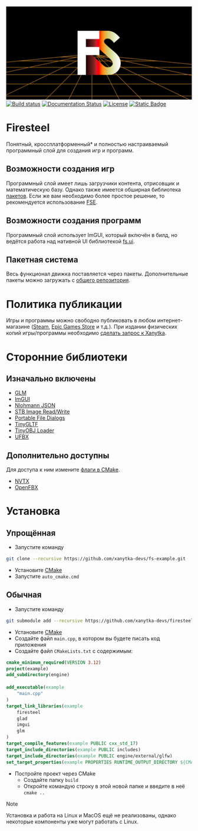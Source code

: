 ![Banner](docs/assets/banner.png)  
[![Build status](https://ci.appveyor.com/api/projects/status/9pq8id42s9mgxfoi?svg=true)](https://ci.appveyor.com/project/sanyaalabai/firesteel)
[![Documentation Status](https://img.shields.io/readthedocs/firesteel?logo=readthedocs&logoColor=ccc)](https://firesteel.readthedocs.io/ru/latest/?badge=latest)
[![License](http://img.shields.io/:license-mit-blue.svg)](http://doge.mit-license.org)
[![Static Badge](https://img.shields.io/badge/chat-Telegram-orange?logo=telegram&logoColor=ccc)](https://t.me/xanytka)  
# Firesteel
Понятный, кроссплатформенный\* и полностью настраиваемый программный слой для создания игр и программ.

## Возможности создания игр
Программный слой имеет лишь загрузчики контента, отрисовщик и математическую базу. Однако также имеется обширная библиотека [пакетов](https://xanytka.ru/p).
Если же вам необходимо более простое решение, то рекомендуется использование [FSE](https://xanytka.ru/shared/fse).

## Возможности создания программ
Программный слой использует ImGUI, который включён в билд, но ведётся работа над нативной UI библиотекой [fs.ui](https://xanytka.ru/p/search/?search=fs.ui&tags=&env=none).

## Пакетная система
Весь функционал движка поставляется через пакеты. Дополнительные пакеты можно загружать с [общего репозитория](https://xanytka.ru/p/).

# Политика публикации
Игры и программы можно свободно публиковать в любом интернет-магазине ([Steam](https://store.steampowered.com/), [Epic Games Store](https://store.epicgames.com/) и т.д.).
При издании физических копий игры/программы необходимо [сделать запрос к Xanytka](https://support.xanytka.ru/publisher/phys_copies).

# Сторонние библиотеки
## Изначально включены
* [GLM](https://github.com/g-truc/glm)
* [ImGUI](https://github.com/ocornut/imgui)
* [Nlohmann JSON](https://github.com/nlohmann/json)
* [STB Image Read/Write](https://github.com/nothings/stb)
* [Portable File Dialogs](https://github.com/samhocevar/portable-file-dialogs)
* [TinyGLTF](https://github.com/syoyo/tinygltf)
* [TinyOBJ Loader](https://github.com/tinyobjloader/tinyobjloader)
* [UFBX](https://github.com/ufbx/ufbx)
## Дополнительно доступны
Для доступа к ним измените [флаги в CMake](https://firesteel.readthedocs.io/ru/latest/flags/#cmake).
* [NVTX](https://github.com/NVIDIA/NVTX)
* [OpenFBX](https://github.com/nem0/OpenFBX)

# Установка

## Упрощённая
* Запустите команду
``` bash
git clone --recursive https://github.com/xanytka-devs/fs-example.git
```
* Установите [CMake](https://cmake.org/)
* Запустите `auto_cmake.cmd`

## Обычная
* Запустите команду 
``` bash
git submodule add --recursive https://github.com/xanytka-devs/firesteel.git engine
```
* Установите [CMake](https://cmake.org/)
* Создайте файл `main.cpp`, в котором вы будете писать код приложения
* Создайте файл `CMakeLists.txt` с содержимым:
```cmake
cmake_minimum_required(VERSION 3.12)
project(example)
add_subdirectory(engine)

add_executable(example
	"main.cpp"
)
target_link_libraries(example
	firesteel
	glad
	imgui
	glm
)
target_compile_features(example PUBLIC cxx_std_17)
target_include_directories(example PUBLIC includes)
target_include_directories(example PUBLIC engine/external/glfw)
set_target_properties(example PROPERTIES RUNTIME_OUTPUT_DIRECTORY ${CMAKE_BINARY_DIR}/bin/)
```
* Постройте проект через CMake
	* Создайте папку `build`
	* Откройте командую строку в этой новой папке и введите в неё `cmake ..`

> [!NOTE]
> Установка и работа на Linux и MacOS ещё не реализованы, однако некоторые компоненты уже могут работать с Linux.
